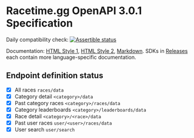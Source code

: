 # Racetime.gg OpenAPI 3.0.1 Specification

Daily compatibility check: [![Assertible status](https://assertible.com/apis/c0506f17-2080-40be-9a2d-7454ccecda1b/status?api_token=3jFbwlm1tC3AczaB)](https://assertible.com/dashboard#/services/c0506f17-2080-40be-9a2d-7454ccecda1b/results)

Documentation: [HTML Style 1](https://sg4e.github.io/racetime-openapi/), [HTML Style 2](https://sg4e.github.io/racetime-openapi/style2/index.html), [Markdown](https://github.com/sg4e/racetime-openapi/tree/docs/docs/markdown). SDKs in [Releases](https://github.com/sg4e/racetime-openapi/releases/latest) each contain more language-specific documentation.

## Endpoint definition status

- [x] All races `races/data`
- [x] Category detail `<category>/data`
- [x] Past category races `<category>/races/data`
- [x] Category leaderboards `<category>/leaderboards/data`
- [x] Race detail `<category>/<race>/data`
- [x] Past user races `user/<user>/races/data`
- [x] User search `user/search`
